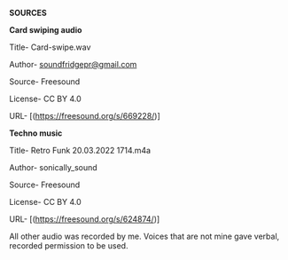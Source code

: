 **SOURCES**

**Card swiping audio**
  
  Title- Card-swipe.wav
  
  Author- soundfridgepr@gmail.com
  
  Source- Freesound
  
  License- CC BY 4.0
  
  URL- [(https://freesound.org/s/669228/)]


**Techno music**
 
 Title- Retro Funk 20.03.2022 1714.m4a
 
 Author- sonically_sound
 
 Source- Freesound
 
 License- CC BY 4.0
 
 URL- [(https://freesound.org/s/624874/)]
  

All other audio was recorded by me. Voices that are not mine gave verbal, recorded permission to be used.
